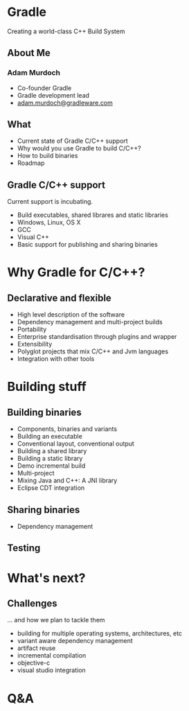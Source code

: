 # Gradle

Creating a world-class C++ Build System

## About Me

### Adam Murdoch

* Co-founder Gradle
* Gradle development lead
* adam.murdoch@gradleware.com

## What

* Current state of Gradle C/C++ support
* Why would you use Gradle to build C/C++?
* How to build binaries
* Roadmap

## Gradle C/C++ support

Current support is incubating.

* Build executables, shared librares and static libraries
* Windows, Linux, OS X
* GCC
* Visual C++
* Basic support for publishing and sharing binaries

# Why Gradle for C/C++?

## Declarative and flexible

* High level description of the software
* Dependency management and multi-project builds
* Portability
* Enterprise standardisation through plugins and wrapper
* Extensibility
* Polyglot projects that mix C/C++ and Jvm languages
* Integration with other tools

# Building stuff

## Building binaries

* Components, binaries and variants
* Building an executable
* Conventional layout, conventional output
* Building a shared library
* Building a static library
* Demo incremental build
* Multi-project
* Mixing Java and C++: A JNI library
* Eclipse CDT integration

## Sharing binaries

* Dependency management

## Testing

# What's next?

## Challenges

... and how we plan to tackle them

* building for multiple operating systems, architectures, etc
* variant aware dependency management
* artifact reuse
* incremental compilation
* objective-c
* visual studio integration

# Q&A
